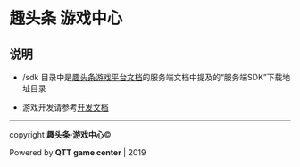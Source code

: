 
# 趣头条 游戏中心

## 说明

- /sdk 目录中是[趣头条游戏平台文档](https://newidea4-gamecenter-frontend.1sapp.com/sdk/docs/)的服务端文档中提及的“服务端SDK”下载地址目录

- 游戏开发请参考[开发文档](https://newidea4-gamecenter-frontend.1sapp.com/sdk/docs/)
---
copyright **趣头条·游戏中心**©

Powered by **QTT game center** | 2019
